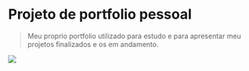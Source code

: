 # Projeto de portfolio pessoal

> Meu proprio portfolio utilizado para estudo e para apresentar meu projetos finalizados e os em andamento.

<img src="https://i.imgur.com/1vaC7ua.gif">

